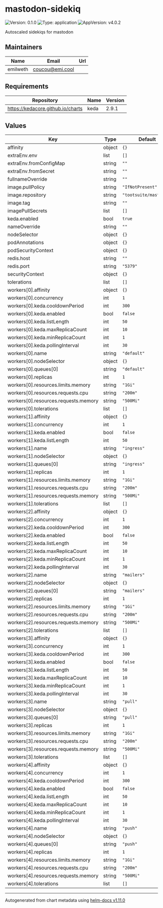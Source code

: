 # mastodon-sidekiq

![Version: 0.1.0](https://img.shields.io/badge/Version-0.1.0-informational?style=flat-square) ![Type: application](https://img.shields.io/badge/Type-application-informational?style=flat-square) ![AppVersion: v4.0.2](https://img.shields.io/badge/AppVersion-v4.0.2-informational?style=flat-square)

Autoscaled sidekiqs for mastodon

## Maintainers

| Name | Email | Url |
| ---- | ------ | --- |
| emilweth | <coucou@emi.cool> |  |

## Requirements

| Repository | Name | Version |
|------------|------|---------|
| https://kedacore.github.io/charts | keda | 2.9.1 |

## Values

| Key | Type | Default | Description |
|-----|------|---------|-------------|
| affinity | object | `{}` |  |
| extraEnv.env | list | `[]` |  |
| extraEnv.fromConfigMap | string | `""` |  |
| extraEnv.fromSecret | string | `""` |  |
| fullnameOverride | string | `""` |  |
| image.pullPolicy | string | `"IfNotPresent"` |  |
| image.repository | string | `"tootsuite/mastodon"` |  |
| image.tag | string | `""` |  |
| imagePullSecrets | list | `[]` |  |
| keda.enabled | bool | `true` |  |
| nameOverride | string | `""` |  |
| nodeSelector | object | `{}` |  |
| podAnnotations | object | `{}` |  |
| podSecurityContext | object | `{}` |  |
| redis.host | string | `""` |  |
| redis.port | string | `"5379"` |  |
| securityContext | object | `{}` |  |
| tolerations | list | `[]` |  |
| workers[0].affinity | object | `{}` |  |
| workers[0].concurrency | int | `1` |  |
| workers[0].keda.cooldownPeriod | int | `300` |  |
| workers[0].keda.enabled | bool | `false` |  |
| workers[0].keda.listLength | int | `50` |  |
| workers[0].keda.maxReplicaCount | int | `10` |  |
| workers[0].keda.minReplicaCount | int | `1` |  |
| workers[0].keda.pollingInterval | int | `30` |  |
| workers[0].name | string | `"default"` |  |
| workers[0].nodeSelector | object | `{}` |  |
| workers[0].queues[0] | string | `"default"` |  |
| workers[0].replicas | int | `1` |  |
| workers[0].resources.limits.memory | string | `"1Gi"` |  |
| workers[0].resources.requests.cpu | string | `"200m"` |  |
| workers[0].resources.requests.memory | string | `"500Mi"` |  |
| workers[0].tolerations | list | `[]` |  |
| workers[1].affinity | object | `{}` |  |
| workers[1].concurrency | int | `1` |  |
| workers[1].keda.enabled | bool | `false` |  |
| workers[1].keda.listLength | int | `50` |  |
| workers[1].name | string | `"ingress"` |  |
| workers[1].nodeSelector | object | `{}` |  |
| workers[1].queues[0] | string | `"ingress"` |  |
| workers[1].replicas | int | `1` |  |
| workers[1].resources.limits.memory | string | `"1Gi"` |  |
| workers[1].resources.requests.cpu | string | `"200m"` |  |
| workers[1].resources.requests.memory | string | `"500Mi"` |  |
| workers[1].tolerations | list | `[]` |  |
| workers[2].affinity | object | `{}` |  |
| workers[2].concurrency | int | `1` |  |
| workers[2].keda.cooldownPeriod | int | `300` |  |
| workers[2].keda.enabled | bool | `false` |  |
| workers[2].keda.listLength | int | `50` |  |
| workers[2].keda.maxReplicaCount | int | `10` |  |
| workers[2].keda.minReplicaCount | int | `1` |  |
| workers[2].keda.pollingInterval | int | `30` |  |
| workers[2].name | string | `"mailers"` |  |
| workers[2].nodeSelector | object | `{}` |  |
| workers[2].queues[0] | string | `"mailers"` |  |
| workers[2].replicas | int | `1` |  |
| workers[2].resources.limits.memory | string | `"1Gi"` |  |
| workers[2].resources.requests.cpu | string | `"200m"` |  |
| workers[2].resources.requests.memory | string | `"500Mi"` |  |
| workers[2].tolerations | list | `[]` |  |
| workers[3].affinity | object | `{}` |  |
| workers[3].concurrency | int | `1` |  |
| workers[3].keda.cooldownPeriod | int | `300` |  |
| workers[3].keda.enabled | bool | `false` |  |
| workers[3].keda.listLength | int | `50` |  |
| workers[3].keda.maxReplicaCount | int | `10` |  |
| workers[3].keda.minReplicaCount | int | `1` |  |
| workers[3].keda.pollingInterval | int | `30` |  |
| workers[3].name | string | `"pull"` |  |
| workers[3].nodeSelector | object | `{}` |  |
| workers[3].queues[0] | string | `"pull"` |  |
| workers[3].replicas | int | `1` |  |
| workers[3].resources.limits.memory | string | `"1Gi"` |  |
| workers[3].resources.requests.cpu | string | `"200m"` |  |
| workers[3].resources.requests.memory | string | `"500Mi"` |  |
| workers[3].tolerations | list | `[]` |  |
| workers[4].affinity | object | `{}` |  |
| workers[4].concurrency | int | `1` |  |
| workers[4].keda.cooldownPeriod | int | `300` |  |
| workers[4].keda.enabled | bool | `false` |  |
| workers[4].keda.listLength | int | `50` |  |
| workers[4].keda.maxReplicaCount | int | `10` |  |
| workers[4].keda.minReplicaCount | int | `1` |  |
| workers[4].keda.pollingInterval | int | `30` |  |
| workers[4].name | string | `"push"` |  |
| workers[4].nodeSelector | object | `{}` |  |
| workers[4].queues[0] | string | `"push"` |  |
| workers[4].replicas | int | `1` |  |
| workers[4].resources.limits.memory | string | `"1Gi"` |  |
| workers[4].resources.requests.cpu | string | `"200m"` |  |
| workers[4].resources.requests.memory | string | `"500Mi"` |  |
| workers[4].tolerations | list | `[]` |  |

----------------------------------------------
Autogenerated from chart metadata using [helm-docs v1.11.0](https://github.com/norwoodj/helm-docs/releases/v1.11.0)
